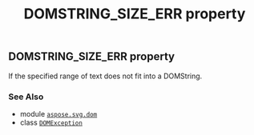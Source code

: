 ﻿---
title: DOMSTRING_SIZE_ERR property
second_title: Aspose.SVG for Python via .NET API References
description: 
type: docs
weight: 50
url: /python-net/aspose.svg.dom/domexception/domstring_size_err/
is_root: false
---

## DOMSTRING_SIZE_ERR property


If the specified range of text does not fit into a DOMString.

### See Also
* module [`aspose.svg.dom`](../../)
* class [`DOMException`](/svg/python-net/aspose.svg.dom/domexception)
